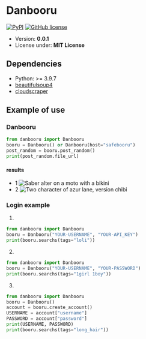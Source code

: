 # Danbooru

[![PyPI](https://img.shields.io/pypi/v/danbooru)](https://pypi.python.org/pypi/danbooru)
[![GitHub license](https://img.shields.io/badge/license-MIT-blue.svg?style=flat-square)](https://raw.githubusercontent.com/LuqueDaniel/pybooru/master/LICENSE)

- Version: **0.0.1**
- License under: **MIT License**

## Dependencies
- Python: >= 3.9.7
- [beautifulsoup4](https://www.crummy.com/software/BeautifulSoup/bs4/doc/)
- [cloudscraper](https://github.com/venomous/cloudscraper)

## Example of use

### Danbooru

```python
from danbooru import Danbooru
booru = Danbooru() or Danbooru(host="safebooru")
post_random = booru.post_random()
print(post_random.file_url)
```
#### results

- 1
![Saber alter on a moto with a bikini](https://cdn.donmai.us/original/64/f6/64f6d3fd5b5e58963e2f033953bc7696.jpg "Fate character")
- 2
![Two character of azur lane, version chibi](https://cdn.donmai.us/original/09/ad/09add2352e3e94a9a55506cda9b67115.jpg "Two chibis")

### Login example

1.
````python
from danbooru import Danbooru
booru = Danbooru("YOUR-USERNAME", "YOUR-API_KEY")
print(booru.searchs(tags="loli"))
````

2.
````python
from danbooru import Danbooru
booru = Danbooru("YOUR-USERNAME", "YOUR-PASSWORD")
print(booru.searchs(tags="1girl 1boy"))
````

3.
````python
from danbooru import Danbooru
booru = Danbooru()
account = booru.create_account()
USERNAME = account["username"]
PASSWORD = account["password"]
print(USERNAME, PASSWORD)
print(booru.searchs(tags="long_hair"))
````

